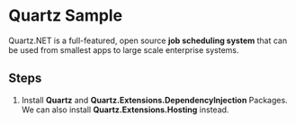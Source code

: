 # Quartz Sample
Quartz.NET is a full-featured, open source **job scheduling system** that can be used from smallest apps to large scale enterprise systems.

## Steps
1. Install **Quartz** and  **Quartz.Extensions.DependencyInjection** Packages.<br>
We can also install **Quartz.Extensions.Hosting** instead.
